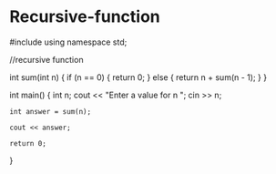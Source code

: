 # Recursive-function
#include <iostream>
using namespace std;

//recursive function

int sum(int n)
{
	if (n == 0)
	{
		return 0;
	}
	else
	{
		return n + sum(n - 1);
	}
}

int main()
{
	int n;
	cout << "Enter a value for n ";
	cin >> n;

	int answer = sum(n);

	cout << answer;

	return 0;

}
